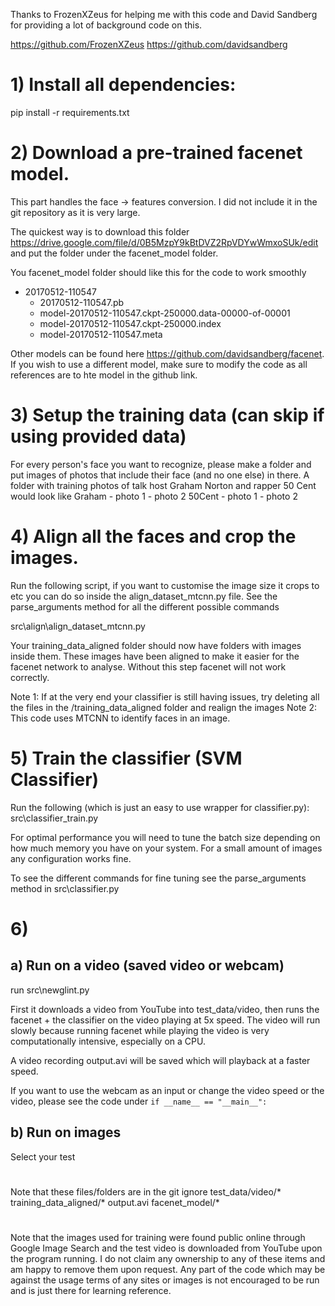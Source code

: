 Thanks to FrozenXZeus for helping me with this code and David Sandberg for providing a lot of background code on this.

https://github.com/FrozenXZeus 
https://github.com/davidsandberg

# 1) Install all dependencies:
pip install -r requirements.txt

# 2) Download a pre-trained facenet model.

This part handles the face -> features conversion. I did not include it in the git repository as it is very large.

The quickest way is to download this folder https://drive.google.com/file/d/0B5MzpY9kBtDVZ2RpVDYwWmxoSUk/edit
and put the folder under the facenet_model folder.


You facenet_model folder should like this for the code to work smoothly
- 20170512-110547
    - 20170512-110547.pb
    - model-20170512-110547.ckpt-250000.data-00000-of-00001
    - model-20170512-110547.ckpt-250000.index
    - model-20170512-110547.meta

Other models can be found here https://github.com/davidsandberg/facenet.
If you wish to use a different model, make sure to modify the code as all references are to hte model in the github link.


# 3) Setup the training data (can skip if using provided data)

For every person's face you want to recognize, please make a folder and put images of photos that include their face (and no one else) in there.
A folder with training photos of talk host Graham Norton and rapper 50 Cent would look like
Graham
	- photo 1
	- photo 2
50Cent
    - photo 1
    - photo 2


# 4) Align all the faces and crop the images.

Run the following script, if you want to customise the image size it crops to etc you can do so inside the align_dataset_mtcnn.py file.
See the parse_arguments method for all the different possible commands

src\align\align_dataset_mtcnn.py

Your training_data_aligned folder should now have folders with images inside them. These images have been aligned to make it easier for the facenet network to analyse.
Without this step facenet will not work correctly.

Note 1: If at the very end your classifier is still having issues, try deleting all the files in the /training_data_aligned folder and realign the images
Note 2: This code uses MTCNN to identify faces in an image.

# 5) Train the classifier (SVM Classifier)

Run the following (which is just an easy to use wrapper for classifier.py):
src\classifier_train.py

For optimal performance you will need to tune the batch size depending on how much memory you have on your system.
For a small amount of images any configuration works fine.

To see the different commands for fine tuning see the parse_arguments method in src\classifier.py

# 6) 

## a) Run on a video (saved video or webcam)

run src\newglint.py

First it downloads a video from YouTube into test_data/video, then runs the facenet + the classifier on the video playing at 5x speed.
The video will run slowly because running facenet while playing the video is very computationally intensive, especially on a CPU.

A video recording output.avi will be saved which will playback at a faster speed.

If you want to use the webcam as an input or change the video speed or the video, please see the code under
`if __name__ == "__main__":`

## b) Run on images

Select your test 
# #
Note that these files/folders are in the git ignore
test_data/video/*
training_data_aligned/*
output.avi
facenet_model/*

# #
Note that the images used for training were found public online through Google Image Search and the test video is downloaded from YouTube upon the program running.
I do not claim any ownership to any of these items and am happy to remove them upon request. Any part of the code which may be against the usage terms of any sites or images is not encouraged to be run and is just there for learning reference.